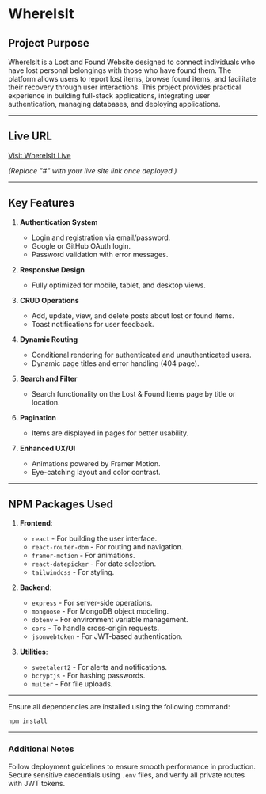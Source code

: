 # WhereIsIt

## Project Purpose
WhereIsIt is a Lost and Found Website designed to connect individuals who have lost personal belongings with those who have found them. The platform allows users to report lost items, browse found items, and facilitate their recovery through user interactions. This project provides practical experience in building full-stack applications, integrating user authentication, managing databases, and deploying applications.

---

## Live URL
[Visit WhereIsIt Live](#)

*(Replace "#" with your live site link once deployed.)*

---

## Key Features

1. **Authentication System**
   - Login and registration via email/password.
   - Google or GitHub OAuth login.
   - Password validation with error messages.

2. **Responsive Design**
   - Fully optimized for mobile, tablet, and desktop views.

3. **CRUD Operations**
   - Add, update, view, and delete posts about lost or found items.
   - Toast notifications for user feedback.

4. **Dynamic Routing**
   - Conditional rendering for authenticated and unauthenticated users.
   - Dynamic page titles and error handling (404 page).

5. **Search and Filter**
   - Search functionality on the Lost & Found Items page by title or location.

6. **Pagination**
   - Items are displayed in pages for better usability.

7. **Enhanced UX/UI**
   - Animations powered by Framer Motion.
   - Eye-catching layout and color contrast.

---

## NPM Packages Used

1. **Frontend**:
   - `react` - For building the user interface.
   - `react-router-dom` - For routing and navigation.
   - `framer-motion` - For animations.
   - `react-datepicker` - For date selection.
   - `tailwindcss` - For styling.

2. **Backend**:
   - `express` - For server-side operations.
   - `mongoose` - For MongoDB object modeling.
   - `dotenv` - For environment variable management.
   - `cors` - To handle cross-origin requests.
   - `jsonwebtoken` - For JWT-based authentication.

3. **Utilities**:
   - `sweetalert2` - For alerts and notifications.
   - `bcryptjs` - For hashing passwords.
   - `multer` - For file uploads.

---

Ensure all dependencies are installed using the following command:

```bash
npm install
```

---

### Additional Notes
Follow deployment guidelines to ensure smooth performance in production. Secure sensitive credentials using `.env` files, and verify all private routes with JWT tokens.
